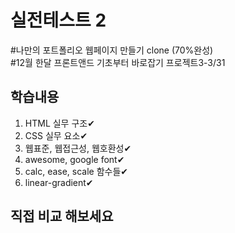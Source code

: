 # 실전테스트 2
#나만의 포트폴리오 웹페이지 만들기 clone (70%완성)<br>
#12월 한달 프론트앤드 기초부터 바로잡기 프로젝트3-3/31

## 학습내용

1. HTML 실무 구조✔
2. CSS 실무 요소✔
3. 웹표준, 웹접근성, 웹호환성✔<br>
4. awesome, google font✔
5. calc, ease, scale 함수들✔
6. linear-gradient✔

## 직접 비교 해보세요

